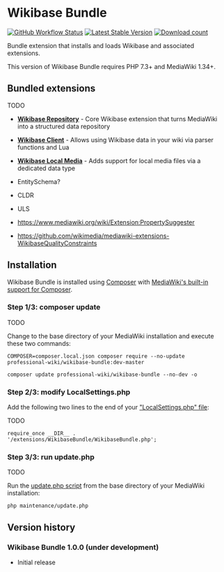 # Wikibase Bundle

[![GitHub Workflow Status](https://img.shields.io/github/workflow/status/ProfessionalWiki/WikibaseBundle/CI/master)](https://github.com/ProfessionalWiki/WikibaseBundle/actions?query=workflow%3ACI)
[![Latest Stable Version](https://poser.pugx.org/professional-wiki/wikibase-bundle/version.png)](https://packagist.org/packages/professional-wiki/wikibase-bundle)
[![Download count](https://poser.pugx.org/professional-wiki/wikibase-bundle/d/total.png)](https://packagist.org/packages/professional-wiki/wikibase-bundle)

Bundle extension that installs and loads Wikibase and associated extensions.

This version of Wikibase Bundle requires PHP 7.3+ and MediaWiki 1.34+.

## Bundled extensions

TODO

* **[Wikibase Repository]** - Core Wikibase extension that turns MediaWiki into a structured data repository
* **[Wikibase Client]** - Allows using Wikibase data in your wiki via parser functions and Lua
* **[Wikibase Local Media]** - Adds support for local media files via a dedicated data type 

* EntitySchema?

* CLDR
* ULS
* https://www.mediawiki.org/wiki/Extension:PropertySuggester
* https://github.com/wikimedia/mediawiki-extensions-WikibaseQualityConstraints 

## Installation

Wikibase Bundle is installed using [Composer](https://getcomposer.org) with
[MediaWiki's built-in support for Composer](https://professional.wiki/en/articles/installing-mediawiki-extensions-with-composer).

### Step 1/3: composer update

TODO

Change to the base directory of your MediaWiki installation and execute these two commands:

    COMPOSER=composer.local.json composer require --no-update professional-wiki/wikibase-bundle:dev-master

    composer update professional-wiki/wikibase-bundle --no-dev -o
  
### Step 2/3: modify LocalSettings.php

Add the following two lines to the end of your
["LocalSettings.php" file](https://www.mediawiki.org/wiki/Manual:LocalSettings.php):

TODO

    require_once __DIR__ . '/extensions/WikibaseBundle/WikibaseBundle.php';

### Step 3/3: run update.php

TODO

Run the [update.php script](https://www.mediawiki.org/wiki/Manual:Update.php)
from the base directory of your MediaWiki installation: 

    php maintenance/update.php

## Version history

### Wikibase Bundle 1.0.0 (under development)

* Initial release

[Wikibase Repository]: https://www.mediawiki.org/wiki/Extension:Wikibase_Repository
[Wikibase Client]: https://www.mediawiki.org/wiki/Extension:Wikibase_Client
[Wikibase Local Media]: https://github.com/ProfessionalWiki/WikibaseLocalMedia#wikibase-local-media
